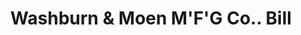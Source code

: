 ---
doi: 10.7916/D8J97JGN
date_other: '1880'
date_other_textual: 1880-1889
form: printed ephemera
genre:
- Invoices
name:
- Washburn & Moen M'F'G Co.
object_in_context_url: https://biggert.cul.columbia.edu/items/view/ave_biggert_00536
subject_hierarchical_geographic:
- Worcester, Massachusetts, United States
subject_name:
- Washburn & Moen M'F'G Co.
title: Washburn & Moen M'F'G Co.. Bill
sort_title: Washburn & Moen M'F'G Co.. Bill
call_number: ave_biggert_00536
coordinates:
- 42.266666666666666,-71.8
pid: ave_biggert_00536
identifiers: ave_biggert_00536
thumbnail: https://derivativo-1.library.columbia.edu/iiif/2/ldpd:343784/full/!256,256/0/native.jpg
permalink: "/biggert/ave_biggert_00536/"
layout: iiif-image-page
---
